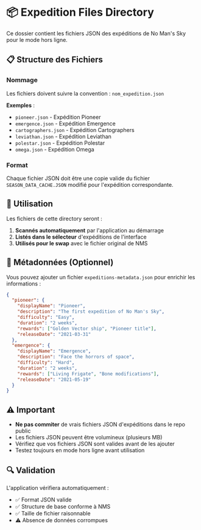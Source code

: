 # 📦 Expedition Files Directory

Ce dossier contient les fichiers JSON des expéditions de No Man's Sky pour le mode hors ligne.

## 📋 Structure des Fichiers

### Nommage
Les fichiers doivent suivre la convention : `nom_expedition.json`

**Exemples** :
- `pioneer.json` - Expédition Pioneer
- `emergence.json` - Expédition Emergence  
- `cartographers.json` - Expédition Cartographers
- `leviathan.json` - Expédition Leviathan
- `polestar.json` - Expédition Polestar
- `omega.json` - Expédition Omega

### Format
Chaque fichier JSON doit être une copie valide du fichier `SEASON_DATA_CACHE.JSON` modifié pour l'expédition correspondante.

## 🎯 Utilisation

Les fichiers de cette directory seront :
1. **Scannés automatiquement** par l'application au démarrage
2. **Listés dans le sélecteur** d'expéditions de l'interface
3. **Utilisés pour le swap** avec le fichier original de NMS

## 📝 Métadonnées (Optionnel)

Vous pouvez ajouter un fichier `expeditions-metadata.json` pour enrichir les informations :

```json
{
  "pioneer": {
    "displayName": "Pioneer",
    "description": "The first expedition of No Man's Sky",
    "difficulty": "Easy",
    "duration": "2 weeks",
    "rewards": ["Golden Vector ship", "Pioneer title"],
    "releaseDate": "2021-03-31"
  },
  "emergence": {
    "displayName": "Emergence", 
    "description": "Face the horrors of space",
    "difficulty": "Hard",
    "duration": "2 weeks", 
    "rewards": ["Living Frigate", "Bone modifications"],
    "releaseDate": "2021-05-19"
  }
}
```

## ⚠️ Important

- **Ne pas commiter** de vrais fichiers JSON d'expéditions dans le repo public
- Les fichiers JSON peuvent être volumineux (plusieurs MB)
- Vérifiez que vos fichiers JSON sont valides avant de les ajouter
- Testez toujours en mode hors ligne avant utilisation

## 🔍 Validation

L'application vérifiera automatiquement :
- ✅ Format JSON valide
- ✅ Structure de base conforme à NMS
- ✅ Taille de fichier raisonnable
- ⚠️ Absence de données corrompues